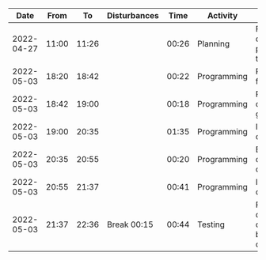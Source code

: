 | Date       | From  | To    | Disturbances | Time  | Activity    | Comments                                                |
| ---------- | ----- | ----- | ------------ | ----- | ----------- | ------------------------------------------------------- |
| 2022-04-27 | 11:00 | 11:26 |              | 00:26 | Planning    | Found task description, priority queue that I will use  |
| 2022-05-03 | 18:20 | 18:42 |              | 00:22 | Programming | Reading input from a file                               |
| 2022-05-03 | 18:42 | 19:00 |              | 00:18 | Programming | Random customer generation                              |
| 2022-05-03 | 19:00 | 20:35 |              | 01:35 | Programming | Implementation of process 1                             |
| 2022-05-03 | 20:35 | 20:55 |              | 00:20 | Programming | Better score calculation criteria                       |
| 2022-05-03 | 20:55 | 21:37 |              | 00:41 | Programming | Implementation of process 2                             |
| 2022-05-03 | 21:37 | 22:36 | Break 00:15  | 00:44 | Testing     | Found input data where one process is better than other |
